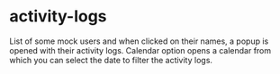 # activity-logs
List of some mock users and when clicked on their names, a popup is opened with their activity logs. 
Calendar option opens a calendar from which you can select the date to filter the activity logs.